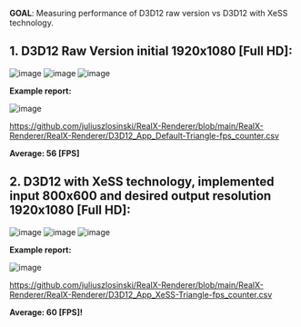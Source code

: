 **GOAL**: Measuring performance of D3D12 raw version vs D3D12 with XeSS technology.

## **1. D3D12 Raw Version initial 1920x1080 [Full HD]:**

![image](https://github.com/juliuszlosinski/RealX-Renderer/assets/72278818/3c384ab1-2343-426e-ae47-7ad1cfcf0793)
![image](https://github.com/juliuszlosinski/RealX-Renderer/assets/72278818/3152b669-a281-47c5-b0f1-5146d540fd7f)
![image](https://github.com/juliuszlosinski/RealX-Renderer/assets/72278818/71db56f4-06b1-4297-86fa-640710a2ccc7)

**Example report:**

![image](https://github.com/juliuszlosinski/RealX-Renderer/assets/72278818/44e13879-f446-4a76-b442-82e160e51d7a)

https://github.com/juliuszlosinski/RealX-Renderer/blob/main/RealX-Renderer/RealX-Renderer/D3D12_App_Default-Triangle-fps_counter.csv

**Average: 56 [FPS]**

## **2. D3D12 with XeSS technology, implemented input 800x600 and desired output resolution 1920x1080 [Full HD]:**

![image](https://github.com/juliuszlosinski/RealX-Renderer/assets/72278818/2c2e7526-50a6-456e-a353-84af18d54512)
![image](https://github.com/juliuszlosinski/RealX-Renderer/assets/72278818/28c6a147-498f-480e-a16b-eeb206541c1c)
![image](https://github.com/juliuszlosinski/RealX-Renderer/assets/72278818/833403f2-c3cb-462d-9d82-f001c0b3e797)

**Example report:**

![image](https://github.com/juliuszlosinski/RealX-Renderer/assets/72278818/c9c688ed-73b1-4e1a-b3e8-b7dc5e9bc4cc)

https://github.com/juliuszlosinski/RealX-Renderer/blob/main/RealX-Renderer/RealX-Renderer/D3D12_App_XeSS-Triangle-fps_counter.csv

**Average: 60 [FPS]!**
